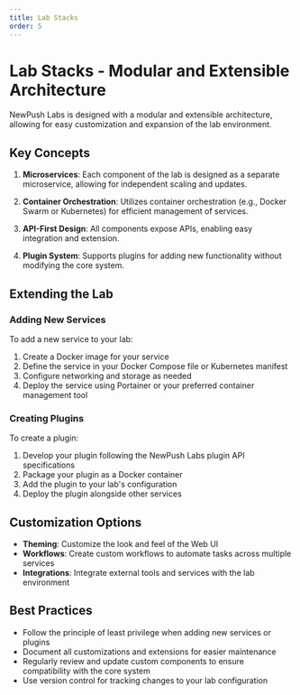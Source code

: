 ```yaml
---
title: Lab Stacks
order: 5
---
```


# Lab Stacks - Modular and Extensible Architecture

NewPush Labs is designed with a modular and extensible architecture, allowing for easy customization and expansion of the lab environment.

## Key Concepts

1. **Microservices**: Each component of the lab is designed as a separate microservice, allowing for independent scaling and updates.

2. **Container Orchestration**: Utilizes container orchestration (e.g., Docker Swarm or Kubernetes) for efficient management of services.

3. **API-First Design**: All components expose APIs, enabling easy integration and extension.

4. **Plugin System**: Supports plugins for adding new functionality without modifying the core system.

## Extending the Lab

### Adding New Services

To add a new service to your lab:

1. Create a Docker image for your service
2. Define the service in your Docker Compose file or Kubernetes manifest
3. Configure networking and storage as needed
4. Deploy the service using Portainer or your preferred container management tool

### Creating Plugins

To create a plugin:

1. Develop your plugin following the NewPush Labs plugin API specifications
2. Package your plugin as a Docker container
3. Add the plugin to your lab's configuration
4. Deploy the plugin alongside other services

## Customization Options

- **Theming**: Customize the look and feel of the Web UI
- **Workflows**: Create custom workflows to automate tasks across multiple services
- **Integrations**: Integrate external tools and services with the lab environment

## Best Practices

- Follow the principle of least privilege when adding new services or plugins
- Document all customizations and extensions for easier maintenance
- Regularly review and update custom components to ensure compatibility with the core system
- Use version control for tracking changes to your lab configuration